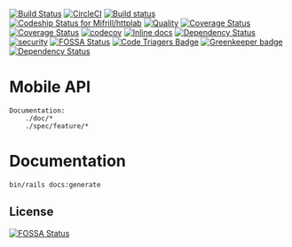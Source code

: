 [![Build Status](https://travis-ci.org/Mifrill/httplab.svg?branch=master)](https://travis-ci.org/Mifrill/httplab)
[![CircleCI](https://circleci.com/gh/Mifrill/httplab.svg?style=svg)](https://circleci.com/gh/Mifrill/httplab)
[![Build status](https://ci.appveyor.com/api/projects/status/twukdnvwdj33mspb?svg=true)](https://ci.appveyor.com/project/Mifrill/httplab)
[ ![Codeship Status for Mifrill/httplab](https://app.codeship.com/projects/9d6adf10-5b4c-0135-9d94-2ee3e8ecd13e/status?branch=master)](https://app.codeship.com/projects/237485)
[![Quality](http://img.shields.io/codeclimate/github/Mifrill/httplab.svg)](https://codeclimate.com/github/Mifrill/httplab)
[![Coverage Status](https://img.shields.io/codeclimate/coverage/github/Mifrill/httplab.svg)](https://codeclimate.com/github/mifrill/httplab)
[![Coverage Status](https://coveralls.io/repos/github/Mifrill/httplab/badge.svg?branch=master)](https://coveralls.io/github/Mifrill/httplab?branch=master)
[![codecov](https://codecov.io/gh/Mifrill/httplab/branch/master/graph/badge.svg)](https://codecov.io/gh/Mifrill/httplab)
[![Inline docs](http://inch-ci.org/github/Mifrill/httplab.svg?branch=master)](http://inch-ci.org/github/Mifrill/httplab)
[![Dependency Status](https://gemnasium.com/badges/github.com/Mifrill/httplab.svg)](https://gemnasium.com/github.com/Mifrill/httplab)
[![security](https://hakiri.io/github/Mifrill/httplab/master.svg)](https://hakiri.io/github/Mifrill/httplab/master)
[![FOSSA Status](https://app.fossa.io/api/projects/git%2Bhttps%3A%2F%2Fgithub.com%2FMifrill%2Fhttplab.svg?type=shield)](https://app.fossa.io/projects/git%2Bhttps%3A%2F%2Fgithub.com%2FMifrill%2Fhttplab?ref=badge_shield)
[![Code Triagers Badge](https://www.codetriage.com/mifrill/httplab/badges/users.svg)](https://www.codetriage.com/mifrill/httplab)
[![Greenkeeper badge](https://badges.greenkeeper.io/Mifrill/httplab.svg)](https://greenkeeper.io/)
[![Dependency Status](https://dependencyci.com/github/Mifrill/httplab/badge)](https://dependencyci.com/github/Mifrill/httplab)

# Mobile API
    
    Documentation: 
        ./doc/*
        ./spec/feature/*
        
# Documentation
    
    bin/rails docs:generate


## License
[![FOSSA Status](https://app.fossa.io/api/projects/git%2Bhttps%3A%2F%2Fgithub.com%2FMifrill%2Fhttplab.svg?type=large)](https://app.fossa.io/projects/git%2Bhttps%3A%2F%2Fgithub.com%2FMifrill%2Fhttplab?ref=badge_large)
